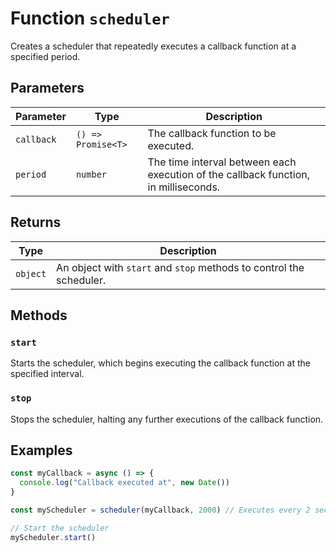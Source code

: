 # Function `scheduler`

Creates a scheduler that repeatedly executes a callback function at a specified period.

## Parameters

| Parameter  | Type               | Description                                                                         |
| ---------- | ------------------ | ----------------------------------------------------------------------------------- |
| `callback` | `() => Promise<T>` | The callback function to be executed.                                               |
| `period`   | `number`           | The time interval between each execution of the callback function, in milliseconds. |

## Returns

| Type     | Description                                                         |
| -------- | ------------------------------------------------------------------- |
| `object` | An object with `start` and `stop` methods to control the scheduler. |

## Methods

### `start`

Starts the scheduler, which begins executing the callback function at the specified interval.

### `stop`

Stops the scheduler, halting any further executions of the callback function.

## Examples

```typescript
const myCallback = async () => {
  console.log("Callback executed at", new Date())
}

const myScheduler = scheduler(myCallback, 2000) // Executes every 2 seconds

// Start the scheduler
myScheduler.start()
```
